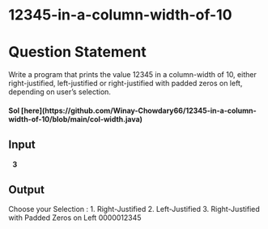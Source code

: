 # 12345-in-a-column-width-of-10
<h1>Question Statement</h1>
Write a program that prints the value 12345 in a column-width of 10, either right-justified, left-justified or right-justified with padded zeros on left, depending on user’s selection.
<h4>Sol [here](https://github.com/Winay-Chowdary66/12345-in-a-column-width-of-10/blob/main/col-width.java)</h4>
<h2>Input</h2>
<p>&nbsp <b>3</b></p>
<h2>Output</h2>
<p>Choose your Selection :
1. Right-Justified 
2. Left-Justified
3. Right-Justified with Padded Zeros on Left 
0000012345</p>
